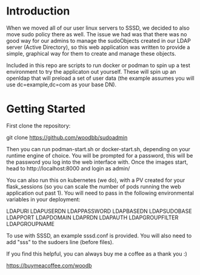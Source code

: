 # Introduction 
When we moved all of our user linux servers to SSSD, we decided to also move sudo policy there as well.  The issue we had was that there was no good way for our admins to manage the sudoObjects created in our LDAP server (Active Directory), so this web application was written to provide a simple, graphical way for them to create and manage these objects.

Included in this repo are scripts to run docker or podman to spin up a test environment to try the applicaton out yourself.  These will spin up an openldap that will preload a set of user data (the example assumes you will use dc=example,dc=com as your base DN).

# Getting Started

First clone the repository:  

git clone https://github.com/woodbb/sudoadmin

Then you can run podman-start.sh or docker-start.sh, depending on your runtime engine of choice.  You will be prompted for a password, this will be the password you log into the web interface with.  Once the images start, head to http://localhost:8000 and login as admin/<your chosen password>

You can also run this on kubernetes (we do), with a PV created for your flask_sessions (so you can scale the number of pods running the web application out past 1).  You will need to pass in the following environmental variables in your deployment:

LDAPURI
LDAPUSERDN
LDAPPASSWORD
LDAPBASEDN
LDAPSUDOBASE
LDAPPORT
LDAPDOMAIN
LDAPRDN
LDAPAUTH
LDAPGROUPFILTER
LDAPGROUPNAME


To use with SSSD, an example sssd.conf is provided.  You will also need to add "sss" to the sudoers line (before files).

If you find this helpful, you can always buy me a coffee as a thank you :)

https://buymeacoffee.com/woodb
